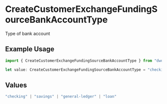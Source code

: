 # CreateCustomerExchangeFundingSourceBankAccountType

Type of bank account

## Example Usage

```typescript
import { CreateCustomerExchangeFundingSourceBankAccountType } from "dwolla-typescript";

let value: CreateCustomerExchangeFundingSourceBankAccountType = "checking";
```

## Values

```typescript
"checking" | "savings" | "general-ledger" | "loan"
```